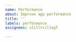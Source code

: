 ```yaml
---
name: Performance
about: Improve app performance
title: ''
labels: performance
assignees: stilltrillogf

---
```



